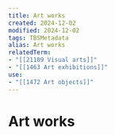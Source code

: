 ```yaml
---
title: Art works
created: 2024-12-02
modified: 2024-12-02
tags: TBSMetadata
alias: Art works
relatedTerm:
- "[[21109 Visual arts]]"
- "[[1463 Art exhibitions]]"
use:
- "[[1472 Art objects]]"
---
```

# Art works
